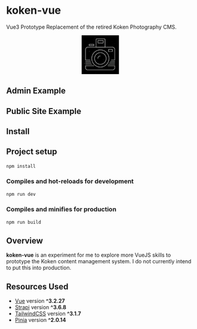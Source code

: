 # koken-vue
Vue3 Prototype Replacement of the retired Koken Photography CMS.

<p align="center">
    <img width="100" src="https://github.com/kevinstory/koken-vue/blob/main/public/logo.png?raw=true"><br />

</p>

## Admin Example

## Public Site Example

## Install

## Project setup
```
npm install
```

### Compiles and hot-reloads for development
```
npm run dev
```

### Compiles and minifies for production
```
npm run build
```

## Overview

**koken-vue** is an experiment for me to explore more VueJS skills to prototype the Koken content management system. I do not currently intend to put this into production. 

## Resources Used

- [Vue](https://vuejs.org/) version **^3.2.27**
- [Strapi](https://strapi.io/) version **^3.6.8**
- [TailwindCSS](https://tailwindcss.com/) version **^3.1.7**
- [Pinia](https://pinia.vuejs.org/) version **^2.0.14**